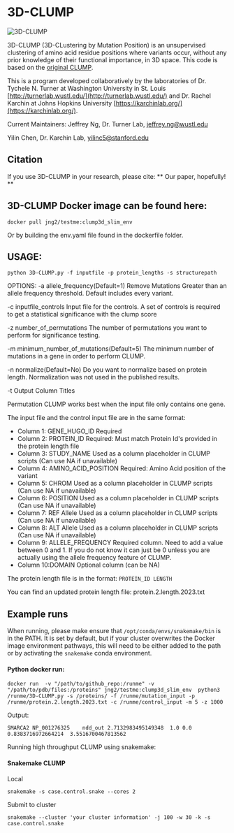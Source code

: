 # 3D-CLUMP

![3D-CLUMP](logo/3D-CLUMP-LOGO_ANIMATED.gif "3D-CLUMP")

3D-CLUMP (3D-CLustering by Mutation Position) is an unsupervised clustering of amino acid residue positions where variants occur, without any prior knowledge of their functional importance, in 3D space.  This code is based on the [original CLUMP](https://www.ncbi.nlm.nih.gov/pmc/articles/PMC6354780/).

This is a program developed collaboratively by the laboratories of Dr. Tychele N. Turner at Washington University in St. Louis [http://turnerlab.wustl.edu/](http://turnerlab.wustl.edu/) and Dr. Rachel Karchin at Johns Hopkins University [https://karchinlab.org/](https://karchinlab.org/).

Current Maintainers:
Jeffrey Ng, Dr. Turner Lab, jeffrey.ng@wustl.edu

Yilin Chen, Dr. Karchin Lab, yilinc5@stanford.edu

## Citation
If you use 3D-CLUMP in your research, please cite:
** Our paper, hopefully! **


## 3D-CLUMP Docker image can be found here:
```
docker pull jng2/testme:clump3d_slim_env
```
Or by building the env.yaml file found in the dockerfile folder.


## USAGE:

```
python 3D-CLUMP.py -f inputfile -p protein_lengths -s structurepath
```
OPTIONS:
-a allele_frequency(Default=1)
   Remove Mutations Greater than an allele frequency threshold. Default includes every variant.
   
-c inputfile_controls
   Input file for the controls. A set of controls is required to get a statistical significance with the clump score
 

-z number_of_permutations 
   The number of permutations you want to perform for significance testing. 


-m minimum_number_of_mutations(Default=5) 
   The minimum number of mutations in a gene in order to perform CLUMP.

-n normalize(Default=No)
   Do you want to normalize based on protein length. Normalization was not used in the published results.
   
-t Output Column Titles


Permutation CLUMP works best when the input file only contains one gene.

The input file and the control input file are in the same format:


* Column 1: GENE_HUGO_ID 	      Required
* Column 2: PROTEIN_ID 	       Required: Must match Protein Id's provided in the protein length file
* Column 3: STUDY_NAME 	       Used as a column placeholder in CLUMP scripts (Can use NA if unavailable)
* Column 4: AMINO_ACID_POSITION  Required: Amino Acid position of the variant
* Column 5: CHROM 	       Used as a column placeholder in CLUMP scripts (Can use NA if unavailable)
* Column 6: POSITION 	       Used as a column placeholder in CLUMP scripts (Can use NA if unavailable)
* Column 7: REF Allele	       Used as a column placeholder in CLUMP scripts (Can use NA if unavailable)
* Column 8: ALT Allele	       Used as a column placeholder in CLUMP scripts (Can use NA if unavailable)
* Column 9: ALLELE_FREQUENCY     Required column. Need to add a value between 0 and 1. If you do not know it can just be 0 unless you are actually using the allele frequency feature of CLUMP.
* Column 10:DOMAIN	       Optional column (can be NA)

The protein length file is in the format:
```PROTEIN_ID LENGTH```

You can find an updated protein length file: protein.2.length.2023.txt

## Example runs

When running, please make ensure that ```/opt/conda/envs/snakemake/bin``` is in the PATH.  It is set by default, but if your cluster overwrites the Docker image environment pathways, this will need to be either added to the path or by activating the ```snakemake``` conda environment.  

#### Python docker run:
```
docker run  -v "/path/to/github_repo:/runme" -v "/path/to/pdb/files:/proteins" jng2/testme:clump3d_slim_env  python3 /runme/3D-CLUMP.py -s /proteins/ -f /runme/mutation_input -p /runme/protein.2.length.2023.txt -c /runme/control_input -m 5 -z 1000 
```

Output:
```
SMARCA2	NP_001276325	ndd_out	2.7132983495149348	1.0	0.0	0.8383716972664214	3.5516700467813562
```

Running high throughput CLUMP using snakemake:
 

#### Snakemake CLUMP

Local

```
snakemake -s case.control.snake --cores 2
```

Submit to cluster

```
snakemake --cluster 'your cluster information' -j 100 -w 30 -k -s case.control.snake
```
